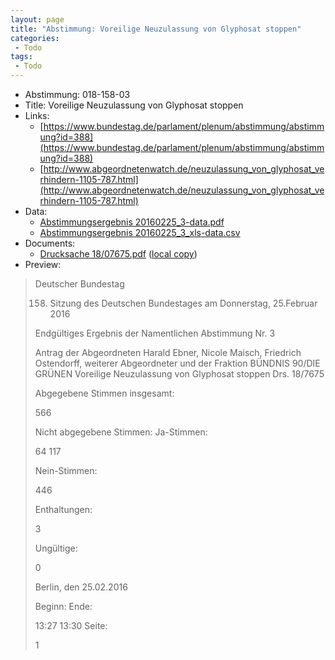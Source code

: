 ```yaml
---
layout: page
title: "Abstimmung: Voreilige Neuzulassung von Glyphosat stoppen"
categories:
 - Todo
tags:
 - Todo
---
```


* Abstimmung: 018-158-03
* Title: Voreilige Neuzulassung von Glyphosat stoppen
* Links: 
    * [https://www.bundestag.de/parlament/plenum/abstimmung/abstimmung?id=388](https://www.bundestag.de/parlament/plenum/abstimmung/abstimmung?id=388)
    * [http://www.abgeordnetenwatch.de/neuzulassung_von_glyphosat_verhindern-1105-787.html](http://www.abgeordnetenwatch.de/neuzulassung_von_glyphosat_verhindern-1105-787.html)
* Data: 
    * [Abstimmungsergebnis 20160225_3-data.pdf](/res/abstimmungsliste/20160225_3-data.pdf)
    * [Abstimmungsergebnis 20160225_3_xls-data.csv](/res/abstimmungsliste/analyses/20160225_3_xls-data.csv)
* Documents: 
    * [Drucksache 18/07675.pdf](http://dip21.bundestag.de/dip21/btd/18/076/1807675.pdf) ([local copy](/res/abstimmungsdaten/018-158-03/1807675.pdf))
* Preview: 
> Deutscher Bundestag
> 
> 158. Sitzung des Deutschen Bundestages
> am Donnerstag, 25.Februar 2016
> 
> Endgültiges Ergebnis der Namentlichen Abstimmung Nr. 3
> 
> Antrag der Abgeordneten Harald Ebner, Nicole Maisch, Friedrich Ostendorff, weiterer
> Abgeordneter und der Fraktion BÜNDNIS 90/DIE GRÜNEN
> Voreilige Neuzulassung von Glyphosat stoppen
> Drs. 18/7675
> 
> Abgegebene Stimmen insgesamt:
> 
> 566
> 
> Nicht abgegebene Stimmen:
> Ja-Stimmen:
> 
> 64
> 117
> 
> Nein-Stimmen:
> 
> 446
> 
> Enthaltungen:
> 
> 3
> 
> Ungültige:
> 
> 0
> 
> Berlin, den 25.02.2016
> 
> Beginn:
> Ende:
> 
> 13:27
> 13:30
> Seite:
> 
> 1
> 
> 
